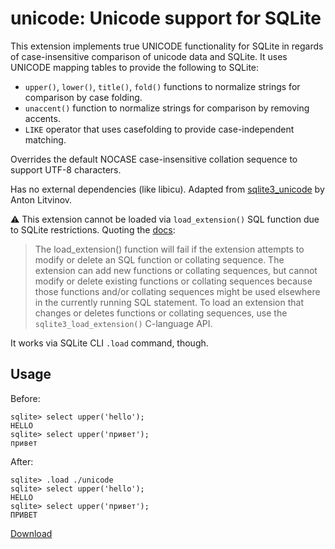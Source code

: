 # unicode: Unicode support for SQLite

This extension implements true UNICODE functionality for SQLite in regards of case-insensitive comparison of unicode data and SQLite. It uses UNICODE mapping tables to provide the following to SQLite:

-   `upper()`, `lower()`, `title()`, `fold()` functions to normalize strings for comparison by case folding.
-   `unaccent()` function to normalize strings for comparison by removing accents.
-   `LIKE` operator that uses casefolding to provide case-independent matching.

Overrides the default NOCASE case-insensitive collation sequence to support UTF-8 characters.

Has no external dependencies (like libicu). Adapted from [sqlite3_unicode](https://github.com/Zensey/sqlite3_unicode) by Anton Litvinov.

⚠️ This extension cannot be loaded via `load_extension()` SQL function due to SQLite restrictions. Quoting the [docs](https://sqlite.org/lang_corefunc.html#load_extension):

> The load_extension() function will fail if the extension attempts to modify or delete an SQL function or collating sequence. The extension can add new functions or collating sequences, but cannot modify or delete existing functions or collating sequences because those functions and/or collating sequences might be used elsewhere in the currently running SQL statement. To load an extension that changes or deletes functions or collating sequences, use the `sqlite3_load_extension()` C-language API.

It works via SQLite CLI `.load` command, though.

## Usage

Before:

```
sqlite> select upper('hello');
HELLO
sqlite> select upper('привет');
привет
```

After:

```
sqlite> .load ./unicode
sqlite> select upper('hello');
HELLO
sqlite> select upper('привет');
ПРИВЕТ
```

[Download](https://github.com/nalgeon/sqlean/releases/latest)
